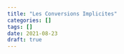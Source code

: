 ```yaml
---
title: "Les Conversions Implicites"
categories: []
tags: []
date: 2021-08-23
draft: true
---
```


<!--

* update pg_cast

* cast explicites ::

* cast implicites après 8.3

* classes d'opérateurs
https://www.postgresql.org/message-id/do4dpl%242f6t%241%40news.hub.org

-->